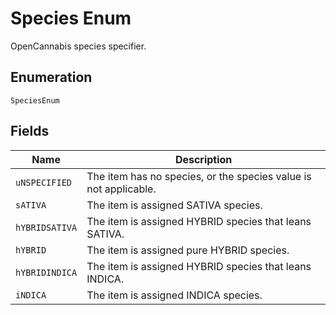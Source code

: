 
# Species Enum

OpenCannabis species specifier.

## Enumeration

`SpeciesEnum`

## Fields

| Name | Description |
|  --- | --- |
| `uNSPECIFIED` | The item has no species, or the species value is not applicable. |
| `sATIVA` | The item is assigned SATIVA species. |
| `hYBRIDSATIVA` | The item is assigned HYBRID species that leans SATIVA. |
| `hYBRID` | The item is assigned pure HYBRID species. |
| `hYBRIDINDICA` | The item is assigned HYBRID species that leans INDICA. |
| `iNDICA` | The item is assigned INDICA species. |

